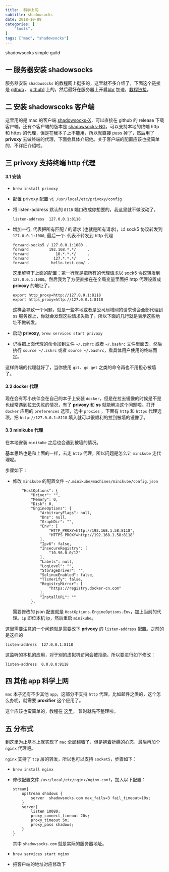 ```yaml
---
title:  科学上网
subtitle: shadowsocks
date: 2018-10-09
categories: [
    "tools",
]
tags: ["mac", "shadowsocks"]
---
```


shadowsocks simple guild

<!--more-->

## 一 服务器安装 shadowsocks

服务器安装 `shadowsocks` 的教程网上挺多的，这里就不多介绍了，下面这个链接是 [github](https://github.com/shadowsocks/shadowsocks/tree/master)， [github1](https://github.com/iMeiji/shadowsocks_install/wiki) 上的，然后最好在服务器上开启[bbr](https://github.com/google/bbr) 加速，[教程链接](https://github.com/iMeiji/shadowsocks_install/wiki/%E5%BC%80%E5%90%AFTCP-BBR%E6%8B%A5%E5%A1%9E%E6%8E%A7%E5%88%B6%E7%AE%97%E6%B3%95)。

## 二 安装 shadowscoks 客户端

这里用的是 mac 的客户端 [shadowsocks-X](https://github.com/yangfeicheung/Shadowsocks-X)，可以直接在 github 的 release 下载客户端。还有个客户端的版本是 [shadowsocks-NG](https://github.com/shadowsocks/ShadowsocksX-NG)，可以支持本地的终端 http 和 https 的代理，但是在我本子上不能用，所以就直接 pass 掉了，然后用了 **privoxy** 去做终端的代理，下面会具体介绍他。关于客户端的配置应该也挺简单的，不详细介绍啦。

## 三 privoxy 支持终端 http 代理

#### 3.1 安装

+ `brew install privoxy`

+ 配置 privoxy 配置 `vi /usr/local/etc/privoxy/config`

+ 将 listen-address 默认的 `8118` 端口改成你想要的，我这里就不做改动了。

  ```
  listen-address  127.0.0.1:8118
  ```

+ 增加一行, 代表把所有匹配 / 的请求 (也就是所有请求)，以 sock5 协议转发到 `127.0.0.1:1080`, 最后一个. 代表不转发到 http 代理

  ```
  forward-socks5 / 127.0.0.1:1080 .
  forward         192.168.*.*/     .
  forward            10.*.*.*/     .
  forward           127.*.*.*/     .
  forward          hello.test.com/ .
  ```

  这里解释下上面的配置：第一行就是把所有的代理请求以 sock5 协议转发到 `127.0.0.1:1080`。然后我为了方便直接在在全局变量里面把 http 代理设置成 **privoxy** 的地址了。

  ```
  export http_proxy=http://127.0.0.1:8118
  export https_proxy=http://127.0.0.1:8118
  ```

  这样会导致一个问题，就是一些本地或者是公司局域网的请求也会全部代理到 ss 服务器上，你就会发现这些请求失败了。所以下面的几行就是表示这些地址不做转发。

+ 启动 **privoxy**,  `brew services start privoxy`

+ 记得把上面代理的命令加到文件 `~/.zshrc` 或者 `~/.bashrc` 文件里面去，然后执行 `source ~/.zshrc` 或者 `source ~/.bashrc`，看具体用户使用的终端而定。

这样终端的代理就好了，当你使用 `git`、`go get` 之类的命令再也不用担心被墙了。

#### 3.2 docker 代理

现在会有写小伙伴会在自己的本子上安装 `docker`，但是在拉去镜像的时候是不是也经常遇到拉去失败的情况，有了 **privoxy** 和 **ss** 就能解决这个问题啦。打开 `docker` 应用的 `preferences` 选项，选中 `proxies` ，下面有 `http` 和 `https` 代理选项，把 `http://127.0.0.1:8118` 填入就可以很顺利的拉到被墙的镜像了。

#### 3.3 minikube 代理

在本地安装 `minikube` 之后也会遇到被墙的情况。

基本思路也是和上面的一样，去走 `http` 代理，所以问题是怎么让 `minikube` 走代理呢。

步骤如下：

+ 修改 `minikube` 的配置文件 `~/.minikube/machines/minikube/config.json`

  ```
      "HostOptions": {
          "Driver": "",
          "Memory": 0,
          "Disk": 0,
          "EngineOptions": {
              "ArbitraryFlags": null,
              "Dns": null,
              "GraphDir": "",
              "Env": [
                  "HTTP_PROXY=http://192.168.1.58:8118",
                  "HTTPS_PROXY=http://192.168.1.58:8118"
              ],
              "Ipv6": false,
              "InsecureRegistry": [
                  "10.96.0.0/12"
              ],
              "Labels": null,
              "LogLevel": "",
              "StorageDriver": "",
              "SelinuxEnabled": false,
              "TlsVerify": false,
              "RegistryMirror": [
                  "https://registry.docker-cn.com"
              ],
              "InstallURL": ""
          },

  ```

  需要修改的 json 配置就是 `HostOptions.EngineOptions.Env`，加上当前的代理。`ip` 即位本机 ip，然后重启 `minikube`。

这里需要注意的一个问题就是需要改下 **privoxy** 的 `listen-address` 配置。之前的是这样的

```
listen-address  127.0.0.1:8118
```

这监听的本机的应用，对于别的虚拟机访问会被拒绝。所以要进行如下修改：

```
listen-address  0.0.0.0:8118
```

## 四 其他 app 科学上网

`mac` 本子还有不少其他 `app`，这部分不支持 `http` 代理，比如邮件之类的，这个怎么办呢，就需要 **proxifier** 这个应用了。

这个应该也蛮简单的，教程在 [这里](http://blackwolfsec.cc/2016/09/19/Proxifier_Shadowshocks/)， 暂时就先不整理啦。

## 五 分布式

到这里为止基本上就实现了 `mac` 全局翻墙了，但是抱着折腾的心态，最后再加个 `nginx` 代理吧。

`nginx` 支持了 `tcp` 层的转发，所以也可以支持 `socket5`，步骤如下：

+ `brew install nginx`

+ 修改配置文件 `/usr/local/etc/nginx/nginx.conf`，加入以下配置：

  ```
  stream{
      upstream shadows {
          server  shadowsocks.com max_fails=3 fail_timeout=10s;
      }
      server{
          listen 10080;
          proxy_connect_timeout 20s;
          proxy_timeout 5m;
          proxy_pass shadows;
      }
  }

  ```

  其中 `shadowsocks.com` 就是实际的服务器地址。

+ `brew services start nginx`

+ 把客户端的地址对应修改下
